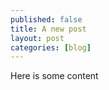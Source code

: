 ```yaml
---
published: false
title: A new post
layout: post
categories: [blog]
---
```

Here is some content